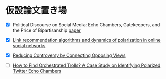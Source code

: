 # 仮設論文置き場

 - [x] Political Discourse on Social Media: Echo Chambers, Gatekeepers, and the Price of Bipartisanship [paper](https://dl.acm.org/doi/abs/10.1145/3178876.3186139)
 - [x] [Link recommendation algorithms and dynamics of polarization in online social networks](https://www.pnas.org/doi/abs/10.1073/pnas.2102141118)
 - [x] [Reducing Controversy by Connecting Opposing Views](https://dl.acm.org/doi/abs/10.1145/3018661.3018703)
 - [ ] [How to Find Orchestrated Trolls? A Case Study on Identifying Polarized Twitter Echo Chambers](https://www.mdpi.com/2073-431X/12/3/57)
 

